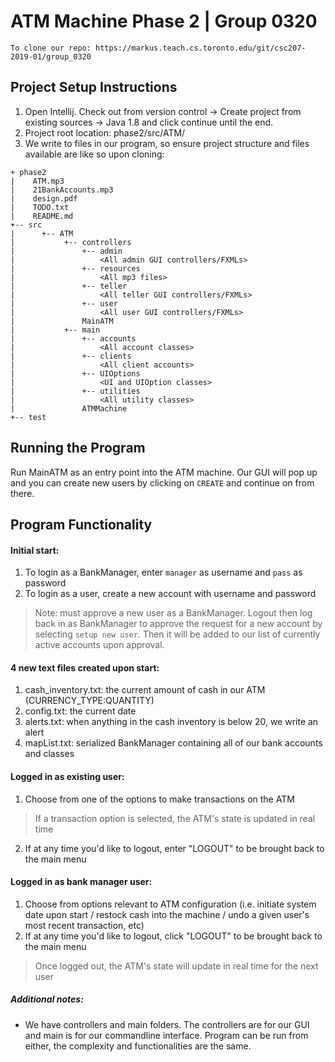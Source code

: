 # ATM Machine Phase 2 | Group 0320
`To clone our repo: https://markus.teach.cs.toronto.edu/git/csc207-2019-01/group_0320`
## Project Setup Instructions
1. Open Intellij. Check out from version control -> 
                Create project from existing sources ->
                Java 1.8 and click continue until the end.
2. Project root location: phase2/src/ATM/
3. We write to files in our program, so ensure project structure and files available are like so upon cloning:
```
+ phase2 
|    ATM.mp3
|    21BankAccounts.mp3
|    design.pdf
|    TODO.txt
|    README.md
+-- src
|      +-- ATM
|           +-- controllers
|               +-- admin
|                   <All admin GUI controllers/FXMLs>
|               +-- resources
|                   <All mp3 files>
|               +-- teller
|                   <All teller GUI controllers/FXMLs>
|               +-- user
|                   <All user GUI controllers/FXMLs>
|               MainATM
|           +-- main
|               +-- accounts
|                   <All account classes>
|               +-- clients
|                   <All client accounts>
|               +-- UIOptions
|                   <UI and UIOption classes>
|               +-- utilities
|                   <All utility classes>
|               ATMMachine
+-- test
```

## Running the Program
Run MainATM as an entry point into the ATM machine. 
Our GUI will pop up and you can create new users by clicking on `CREATE` and continue on from there.

## Program Functionality
#### Initial start:
1. To login as a BankManager, enter `manager` as username and `pass` as password
2. To login as a user, create a new account with username and password
> Note: must approve a new user as a BankManager. Logout then log back in as BankManager
to approve the request for a new account by selecting `setup new user`.
Then it will be added to our list of currently active accounts upon approval.


#### 4 new text files created upon start:
1. cash_inventory.txt: the current amount of cash in our ATM (CURRENCY_TYPE:QUANTITY)
2. config.txt: the current date
3. alerts.txt: when anything in the cash inventory is below 20, we write an alert
4. mapList.txt: serialized BankManager containing all of our bank accounts and classes

#### Logged in as existing user:
1. Choose from one of the options to make transactions on the ATM
> If a transaction option is selected, the ATM's state is updated in real time
2. If at any time you'd like to logout, enter "LOGOUT" to be brought back to the main menu

#### Logged in as bank manager user:
1. Choose from options relevant to ATM configuration (i.e. initiate system date upon start 
/ restock cash into the machine / undo a given user's most recent transaction, etc)
2. If at any time you'd like to logout, click "LOGOUT" to be brought back to the main menu
> Once logged out, the ATM's state will update in real time for the next user

##### Additional notes:
* We have controllers and main folders. The controllers are for our GUI and main is for our commandline interface. Program can be run from either, the complexity and functionalities are the same.
